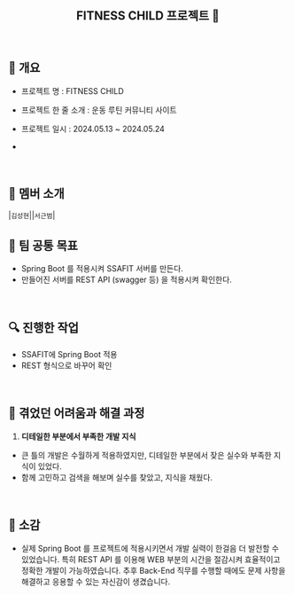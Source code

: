 <div align="center">
<h2> FITNESS CHILD 프로젝트 🚩</h2>
</div>
</br>

## 📑 개요

- 프로젝트 명 : FITNESS CHILD
  
- 프로젝트 한 줄 소개 : 운동 루틴 커뮤니티 사이트
  
- 프로젝트 일시 : 2024.05.13 ~ 2024.05.24
- 
  
  </br>
  

## 👥 멤버 소개

|`김성현`||`서근범`|
</br>

## 🚩 팀 공통 목표

- Spring Boot 를 적용시켜 SSAFIT 서버를 만든다.
- 만들어진 서버를 REST API (swagger 등) 을 적용시켜 확인한다.

</br>

## 🔍 진행한 작업

- SSAFIT에 Spring Boot 적용
- REST 형식으로 바꾸어 확인

</br>

## 📌 겪었던 어려움과 해결 과정

1. **디테일한 부분에서 부족한 개발 지식**
  - 큰 틀의 개발은 수월하게 적용하였지만, 디테일한 부분에서 잦은 실수와 부족한 지식이 있었다.
  - 함께 고민하고 검색을 해보며 실수를 찾았고, 지식을 채웠다.

</br>

## 💓 소감
  
- 실제 Spring Boot 를 프로젝트에 적용시키면서 개발 실력이 한걸음 더 발전할 수 있었습니다. 특히 REST API 를 이용해 WEB 부분의 시간을 절감시켜 효율적이고 정확한 개발이 가능하였습니다. 추후 Back-End 직무를 수행할 때에도 문제 사항을 해결하고 응용할 수 있는 자신감이 생겼습니다.
